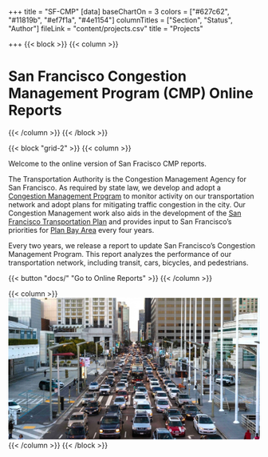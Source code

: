 +++
title = "SF-CMP"
[data]
baseChartOn = 3
colors = ["#627c62", "#11819b", "#ef7f1a", "#4e1154"]
columnTitles = ["Section", "Status", "Author"]
fileLink = "content/projects.csv"
title = "Projects"

+++
{{< block >}}
{{< column >}}

# San Francisco Congestion Management Program (CMP) Online Reports

{{< /column >}}
{{< /block >}}

{{< block "grid-2" >}}
{{< column >}}

Welcome to the online version of San Fracisco CMP reports.

The Transportation Authority is the Congestion Management Agency for San Francisco. As required by state law, we develop and adopt a [Congestion Management Program](https://www.sfcta.org/projects/congestion-management-program) to monitor activity on our transportation network and adopt plans for mitigating traffic congestion in the city. Our Congestion Management work also aids in the development of the [San Francisco Transportation Plan](https://www.sfcta.org/projects/san-francisco-transportation-plan) and provides input to San Francisco’s priorities for [Plan Bay Area](https://www.sfcta.org/funding/plan-bay-area-2050) every four years.

Every two years, we release a report to update San Francisco’s Congestion Management Program. This report analyzes the performance of our transportation network, including transit, cars, bicycles, and pedestrians.

{{< button "docs/" "Go to Online Reports" >}}
{{< /column >}}

{{< column >}}
![diy](images/Congestion-Pricing-Sergio-Ruiz.jpg)
{{< /column >}}
{{< /block >}}
